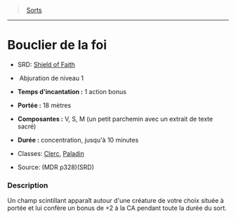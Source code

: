 ﻿---
!SpellHD
Level: 1
Type: Abjuration
CastingTime: 1 action bonus
Range: 18 mètres
Components: V, S, M (un petit parchemin avec un extrait de texte sacré)
Duration: concentration, jusqu'à 10 minutes
Classes: '[Clerc](hd_cleric.md), [Paladin](hd_paladin.md)'
Id: spells_hd.md#bouclier-de-la-foi
ParentLink: spells_hd.md#sorts
Name: Bouclier de la foi
ParentName: Sorts
NameLevel: 1
AltName: '[Shield of Faith](srd_spells_shield_of_faith.md)'
Source: (MDR p328)(SRD)
---
> [Sorts](hd_spells.md)

---

# Bouclier de la foi

- SRD: [Shield of Faith](srd_spells_shield_of_faith.md)

-  Abjuration de niveau 1

- **Temps d'incantation :** 1 action bonus

- **Portée :** 18 mètres

- **Composantes :** V, S, M (un petit parchemin avec un extrait de texte sacré)

- **Durée :** concentration, jusqu'à 10 minutes

- Classes: [Clerc](hd_cleric.md), [Paladin](hd_paladin.md)

- Source: (MDR p328)(SRD)

### Description

Un champ scintillant apparaît autour d'une créature de votre choix située à portée et lui confère un bonus de +2 à la CA pendant toute la durée du sort.

